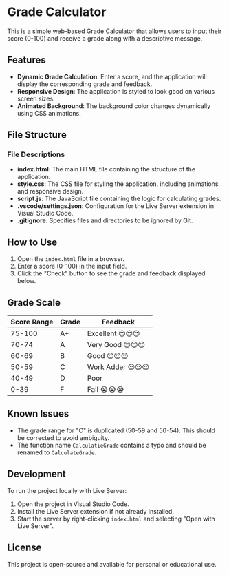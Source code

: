 # Grade Calculator

This is a simple web-based Grade Calculator that allows users to input their score (0-100) and receive a grade along with a descriptive message.

## Features

- **Dynamic Grade Calculation**: Enter a score, and the application will display the corresponding grade and feedback.
- **Responsive Design**: The application is styled to look good on various screen sizes.
- **Animated Background**: The background color changes dynamically using CSS animations.

## File Structure

### File Descriptions

- **index.html**: The main HTML file containing the structure of the application.
- **style.css**: The CSS file for styling the application, including animations and responsive design.
- **script.js**: The JavaScript file containing the logic for calculating grades.
- **.vscode/settings.json**: Configuration for the Live Server extension in Visual Studio Code.
- **.gitignore**: Specifies files and directories to be ignored by Git.

## How to Use

1. Open the `index.html` file in a browser.
2. Enter a score (0-100) in the input field.
3. Click the "Check" button to see the grade and feedback displayed below.

## Grade Scale

| Score Range | Grade | Feedback                |
|-------------|-------|-------------------------|
| 75-100      | A+    | Excellent 😍😍😍       |
| 70-74       | A     | Very Good 😍😍😍       |
| 60-69       | B     | Good 😍😍😍            |
| 50-59       | C     | Work Adder 😍😍😍      |
| 40-49       | D     | Poor                   |
| 0-39        | F     | Fail 😭😭😭            |

## Known Issues

- The grade range for "C" is duplicated (50-59 and 50-54). This should be corrected to avoid ambiguity.
- The function name `CalculatieGrade` contains a typo and should be renamed to `CalculateGrade`.

## Development

To run the project locally with Live Server:

1. Open the project in Visual Studio Code.
2. Install the Live Server extension if not already installed.
3. Start the server by right-clicking `index.html` and selecting "Open with Live Server".

## License

This project is open-source and available for personal or educational use.
